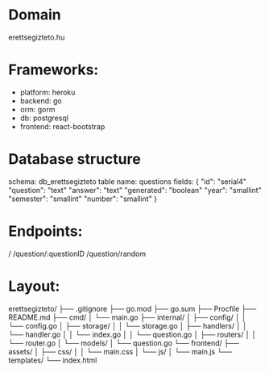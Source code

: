 # Domain
erettsegizteto.hu

# Frameworks:
- platform: heroku
- backend: go
- orm: gorm
- db: postgresql
- frontend: react-bootstrap

# Database structure
schema: db_erettsegizteto
table name:  questions
fields:
{
    "id":	        "serial4"
    "question":	    "text"
    "answer":	    "text"
    "generated":	"boolean"
    "year":	        "smallint"
    "semester":	    "smallint"
    "number":	    "smallint"
}

# Endpoints:
/
/question/:questionID
/question/random

# Layout:
erettsegizteto/
├── .gitignore
├── go.mod
├── go.sum
├── Procfile
├── README.md
├── cmd/
│   └── main.go
├── internal/
│   ├── config/
│   │   └── config.go
│   ├── storage/
│   │   └── storage.go
│   ├── handlers/
│   │   └── handler.go
│   │   └── index.go
│   │   └── question.go
│   ├── routers/
│   │   └── router.go
│   └── models/
│       └── question.go
└── frontend/
    ├── assets/
    │   ├── css/
    │   │   └── main.css
    │   └── js/
    │       └── main.js
    └── templates/
        └── index.html